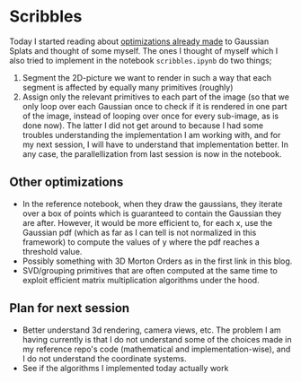# Scribbles
Today I started reading about [optimizations already made](https://aras-p.info/blog/2023/09/13/Making-Gaussian-Splats-smaller/) to Gaussian Splats and thought of some myself.
The ones I thought of myself which I also tried to implement in the notebook `scribbles.ipynb` do two things;
1. Segment the 2D-picture we want to render in such a way that each segment is affected by equally many primitives (roughly)
1. Assign only the relevant primitives to each part of the image (so that we only loop over each Gaussian once to check if it is rendered in one part of the image, instead of looping over once for every sub-image, as is done now).
The latter I did not get around to because I had some troubles understanding the implementation I am working with, and for my next session, I will have to understand that implementation better. 
In any case, the parallellization from last session is now in the notebook.

## Other optimizations
- In the reference notebook, when they draw the gaussians, they iterate over a box of points which is guaranteed to contain the Gaussian they are after. 
However, it would be more efficient to, for each x, use the Gaussian pdf (which as far as I can tell is not normalized in this framework) to compute the values of y where the pdf reaches a threshold value. 
- Possibly something with 3D Morton Orders as in the first link in this blog.
- SVD/grouping primitives that are often computed at the same time to exploit efficient matrix multiplication algorithms under the hood. 

## Plan for next session
- Better understand 3d rendering, camera views, etc. 
The problem I am having currently is that I do not understand some of the choices made in my reference repo's code (mathematical and implementation-wise), and I do not understand the coordinate systems.
- See if the algorithms I implemented today actually work

